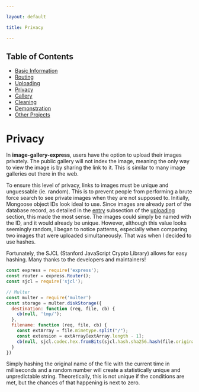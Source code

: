 ```yaml
---

layout: default

title: Privacy

---
```


## Table of Contents
- [Basic Information](./)
- [Routing](./routing)
- [Uploading](./uploading)
- [Privacy](./privacy)
- [Gallery](./gallery)
- [Cleaning](./cleaning)
- [Demonstration](./demo)
- [Other Projects](https://schwarzer-vulpecula.github.io)

# Privacy

In **image-gallery-express**, users have the option to upload their images privately. The public gallery will not index the image, meaning the only way to view the image is by sharing the link to it. This is similar to many image galleries out there in the web.

To ensure this level of privacy, links to images must be unique and unguessable (ie. random). This is to prevent people from performing a brute force search to see private images when they are not supposed to. Initially, Mongoose object IDs look ideal to use. Since images are already part of the database record, as detailed in the [entry](./uploading#entry) subsection of the [uploading](./uploading) section, this made the most sense. The images could simply be named with the ID, and it would already be unique. However, although this value looks seemingly random, I began to notice patterns, especially when comparing two images that were uploaded simultaneously. That was when I decided to use hashes.

Fortunately, the SJCL (Stanford JavaScript Crypto Library) allows for easy hashing. Many thanks to the developers and maintainers!

```js
const express = require('express');
const router = express.Router();
const sjcl = require('sjcl');

// Multer
const multer = require('multer')
const storage = multer.diskStorage({
  destination: function (req, file, cb) {
    cb(null, 'tmp/');
  },
  filename: function (req, file, cb) {
    const extArray = file.mimetype.split("/");
    const extension = extArray[extArray.length - 1];
    cb(null, sjcl.codec.hex.fromBits(sjcl.hash.sha256.hash(file.originalname + Date.now() + Math.random())) + '.' + extension);
  }
})
```

Simply hashing the original name of the file with the current time in milliseconds and a random number will create a statistically unique and unpredictable string. Theoretically, this is not unique if the conditions are met, but the chances of that happening is next to zero.

